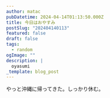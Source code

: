 ```yaml
---
author: matac
pubDatetime: 2024-04-14T01:13:50.000Z
title: 今日はおやすみ
postSlug: "202404140113"
featured: false
draft: false
tags:
  - random
ogImage: ""
description: |
  oyasumi
_template: blog_post
---
```


やっと沖縄に帰ってきた。しっかり休む。

